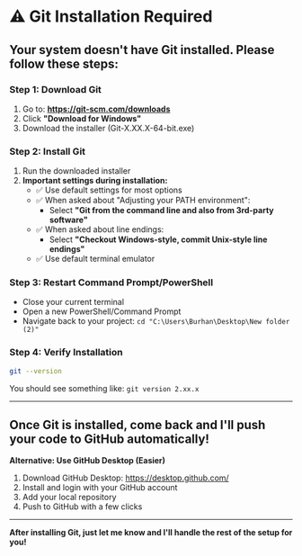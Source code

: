 # ⚠️ Git Installation Required

## Your system doesn't have Git installed. Please follow these steps:

### Step 1: Download Git
1. Go to: **https://git-scm.com/downloads**
2. Click **"Download for Windows"**
3. Download the installer (Git-X.XX.X-64-bit.exe)

### Step 2: Install Git
1. Run the downloaded installer
2. **Important settings during installation:**
   - ✅ Use default settings for most options
   - ✅ When asked about "Adjusting your PATH environment":
     - Select **"Git from the command line and also from 3rd-party software"**
   - ✅ When asked about line endings:
     - Select **"Checkout Windows-style, commit Unix-style line endings"**
   - ✅ Use default terminal emulator

### Step 3: Restart Command Prompt/PowerShell
- Close your current terminal
- Open a new PowerShell/Command Prompt
- Navigate back to your project: `cd "C:\Users\Burhan\Desktop\New folder (2)"`

### Step 4: Verify Installation
```bash
git --version
```
You should see something like: `git version 2.xx.x`

---

## Once Git is installed, come back and I'll push your code to GitHub automatically!

**Alternative: Use GitHub Desktop (Easier)**
1. Download GitHub Desktop: https://desktop.github.com/
2. Install and login with your GitHub account
3. Add your local repository
4. Push to GitHub with a few clicks

---

**After installing Git, just let me know and I'll handle the rest of the setup for you!**

